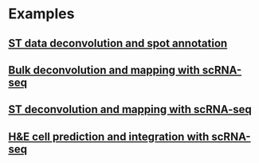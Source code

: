 # Examples


## [ST data deconvolution and spot annotation](./tutorials/he_deconv_anno.ipynb)
## [Bulk deconvolution and mapping with scRNA-seq](./tutorials/mapping_sc_bulk.ipynb)
## [ST deconvolution and mapping with scRNA-seq](./tutorials/mapping_sc_st.ipynb)
## [H&E cell prediction and integration with scRNA-seq](./tutorials/mapping_he_sc.ipynb)
